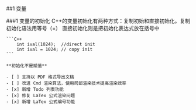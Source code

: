 ##1 变量

###1 变量的初始化
    C++的变量初始化有两种方式：复制初始和直接初始化。复制初始化语法用等号（=）
    直接初始化则是把初始化表达式放在括号中

    ```C++
        int ival(1024);  //direct init
        int ival = 1024; // copy init 
    ```

    **初始化不是赋值**

    - [ ] 支持以 PDF 格式导出文稿
    - [ ] 改进 Cmd 渲染算法，使用局部渲染技术提高渲染效率
    - [x] 新增 Todo 列表功能
    - [x] 修复 LaTex 公式渲染问题
    - [x] 新增 LaTex 公式编号功能
